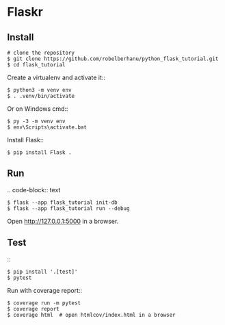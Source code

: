 Flaskr
======


Install
-------

    # clone the repository
    $ git clone https://github.com/robelberhanu/python_flask_tutorial.git
    $ cd flask_tutorial

Create a virtualenv and activate it::

    $ python3 -m venv env
    $ . .venv/bin/activate

Or on Windows cmd::

    $ py -3 -m venv env
    $ env\Scripts\activate.bat

Install Flask::

    $ pip install Flask .


Run
---

.. code-block:: text

    $ flask --app flask_tutorial init-db
    $ flask --app flask_tutorial run --debug

Open http://127.0.0.1:5000 in a browser.


Test
----

::

    $ pip install '.[test]'
    $ pytest

Run with coverage report::

    $ coverage run -m pytest
    $ coverage report
    $ coverage html  # open htmlcov/index.html in a browser